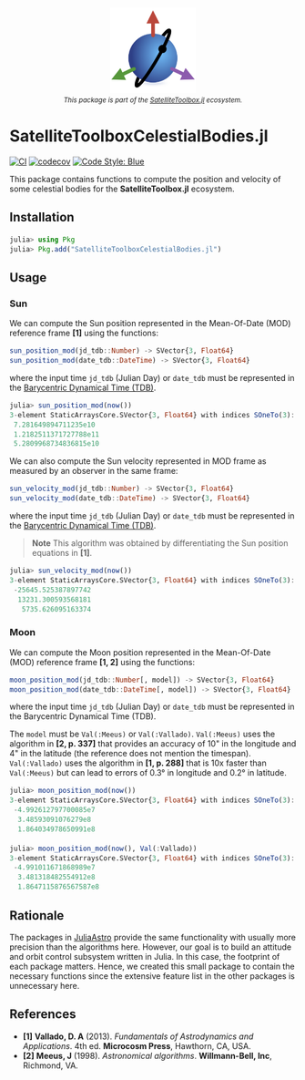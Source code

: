 <p align="center">
  <img src="./docs/src/assets/logo.png" width="150" title="SatelliteToolboxTransformations.jl"><br>
  <small><i>This package is part of the <a href="https://github.com/JuliaSpace/SatelliteToolbox.jl">SatelliteToolbox.jl</a> ecosystem.</i></small>
</p>

# SatelliteToolboxCelestialBodies.jl

[![CI](https://github.com/JuliaSpace/SatelliteToolboxCelestialBodies.jl/actions/workflows/ci.yml/badge.svg)](https://github.com/JuliaSpace/SatelliteToolboxCelestialBodies.jl/actions/workflows/ci.yml)
[![codecov](https://codecov.io/gh/JuliaSpace/SatelliteToolboxCelestialBodies.jl/branch/main/graph/badge.svg?token=CONQMSI4JD)](https://codecov.io/gh/JuliaSpace/SatelliteToolboxCelestialBodies.jl)
[![Code Style: Blue](https://img.shields.io/badge/code%20style-blue-4495d1.svg)](https://github.com/invenia/BlueStyle)

This package contains functions to compute the position and velocity of some celestial
bodies for the **SatelliteToolbox.jl** ecosystem.

## Installation

```julia
julia> using Pkg
julia> Pkg.add("SatelliteToolboxCelestialBodies.jl")
```

## Usage

### Sun

We can compute the Sun position represented in the Mean-Of-Date (MOD) reference frame
**[1]** using the functions:

```julia
sun_position_mod(jd_tdb::Number) -> SVector{3, Float64}
sun_position_mod(date_tdb::DateTime) -> SVector{3, Float64}
```

where the input time `jd_tdb` (Julian Day) or `date_tdb` must be represented in the
[Barycentric Dynamical Time (TDB)](https://en.wikipedia.org/wiki/Barycentric_Dynamical_Time).

```julia
julia> sun_position_mod(now())
3-element StaticArraysCore.SVector{3, Float64} with indices SOneTo(3):
 7.281649894711235e10
 1.2182511371727788e11
 5.2809968734836815e10
```

We can also compute the Sun velocity represented in MOD frame as measured by an observer in
the same frame:

```julia
sun_velocity_mod(jd_tdb::Number) -> SVector{3, Float64}
sun_velocity_mod(date_tdb::DateTime) -> SVector{3, Float64}
```

where the input time `jd_tdb` (Julian Day) or `date_tdb` must be represented in the
[Barycentric Dynamical Time (TDB)](https://en.wikipedia.org/wiki/Barycentric_Dynamical_Time).

> **Note**
> This algorithm was obtained by differentiating the Sun position equations in **[1]**.

```julia
julia> sun_velocity_mod(now())
3-element StaticArraysCore.SVector{3, Float64} with indices SOneTo(3):
 -25645.525387897742
  13231.300593568181
   5735.626095163374
```

### Moon

We can compute the Moon position represented in the Mean-Of-Date (MOD) reference frame
**[1, 2]** using the functions:

``` julia
moon_position_mod(jd_tdb::Number[, model]) -> SVector{3, Float64}
moon_position_mod(date_tdb::DateTime[, model]) -> SVector{3, Float64}
```

where the input time `jd_tdb` (Julian Day) or `date_tdb` must be represented in the
Barycentric Dynamical Time (TDB).

The `model` must be `Val(:Meeus)` or `Val(:Vallado)`. `Val(:Meeus)` uses the algorithm in
**[2, p. 337]** that provides an accuracy of 10" in the longitude and 4" in the latitude
(the reference does not mention the timespan). `Val(:Vallado)` uses the algorithm in
**[1, p. 288]** that is 10x faster than `Val(:Meeus)` but can lead to errors of 0.3° in
longitude and 0.2° in latitude.

```julia
julia> moon_position_mod(now())
3-element StaticArraysCore.SVector{3, Float64} with indices SOneTo(3):
 -4.992612797700085e7
  3.48593091076279e8
  1.864034978650991e8

julia> moon_position_mod(now(), Val(:Vallado))
3-element StaticArraysCore.SVector{3, Float64} with indices SOneTo(3):
 -4.991011671868989e7
  3.481318482554912e8
  1.8647115876567587e8
```

## Rationale

The packages in [JuliaAstro](https://github.com/JuliaAstro) provide the same functionality
with usually more precision than the algorithms here. However, our goal is to build an
attitude and orbit control subsystem written in Julia. In this case, the footprint of each
package matters. Hence, we created this small package to contain the necessary functions
since the extensive feature list in the other packages is unnecessary here.

## References

- **[1]** **Vallado, D. A** (2013). *Fundamentals of Astrodynamics and Applications*. 4th
  ed. **Microcosm Press**, Hawthorn, CA, USA.
- **[2]** **Meeus, J** (1998). *Astronomical algorithms*. **Willmann-Bell, Inc**, Richmond,
  VA.

